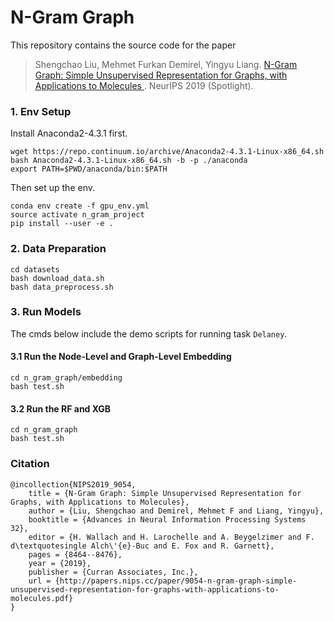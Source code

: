 # N-Gram Graph

This repository contains the source code for the paper
> Shengchao Liu, Mehmet Furkan Demirel, Yingyu Liang. [N-Gram Graph: Simple Unsupervised Representation for Graphs, with Applications to Molecules
](https://arxiv.org/abs/1806.09206). NeurIPS 2019 (Spotlight).

### 1. Env Setup
Install Anaconda2-4.3.1 first.
```
wget https://repo.continuum.io/archive/Anaconda2-4.3.1-Linux-x86_64.sh
bash Anaconda2-4.3.1-Linux-x86_64.sh -b -p ./anaconda
export PATH=$PWD/anaconda/bin:$PATH
```

Then set up the env.
```
conda env create -f gpu_env.yml
source activate n_gram_project
pip install --user -e .
```

### 2. Data Preparation
```
cd datasets
bash download_data.sh
bash data_preprocess.sh
```

### 3. Run Models

The cmds below include the demo scripts for running task `Delaney`.

#### 3.1 Run the Node-Level and Graph-Level Embedding

```
cd n_gram_graph/embedding
bash test.sh
```

#### 3.2 Run the RF and XGB

```
cd n_gram_graph
bash test.sh
```

### Citation

```
@incollection{NIPS2019_9054,
    title = {N-Gram Graph: Simple Unsupervised Representation for Graphs, with Applications to Molecules},
    author = {Liu, Shengchao and Demirel, Mehmet F and Liang, Yingyu},
    booktitle = {Advances in Neural Information Processing Systems 32},
    editor = {H. Wallach and H. Larochelle and A. Beygelzimer and F. d\textquotesingle Alch\'{e}-Buc and E. Fox and R. Garnett},
    pages = {8464--8476},
    year = {2019},
    publisher = {Curran Associates, Inc.},
    url = {http://papers.nips.cc/paper/9054-n-gram-graph-simple-unsupervised-representation-for-graphs-with-applications-to-molecules.pdf}
}

```
